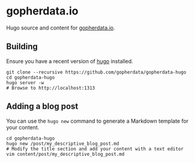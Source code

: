 # gopherdata.io

Hugo source and content for [gopherdata.io](http://gopherdata.io).

## Building

Ensure you have a recent version of [hugo](http://gohugo.io) installed.


    git clone --recursive https://github.com/gopherdata/gopherdata-hugo
    cd gopherdata-hugo
    hugo server -w
    # Browse to http://localhost:1313


## Adding a blog post

You can use the `hugo new` command to generate a Markdown template for your content.


    cd gopherdata-hugo
    hugo new /post/my_descriptive_blog_post.md
    # Modify the title section and add your content with a text editor
    vim content/post/my_descriptive_blog_post.md
